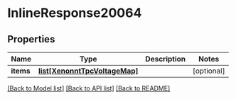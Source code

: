 # InlineResponse20064

## Properties
Name | Type | Description | Notes
------------ | ------------- | ------------- | -------------
**items** | [**list[XenonntTpcVoltageMap]**](XenonntTpcVoltageMap.md) |  | [optional] 

[[Back to Model list]](../README.md#documentation-for-models) [[Back to API list]](../README.md#documentation-for-api-endpoints) [[Back to README]](../README.md)


